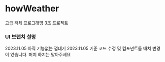 # howWeather
고급 객체 프로그래밍 3조 프로젝트

### UI 브랜치 설명
2023.11.05
아직 기능없는 껍데기
2023.11.05 기준 코드 수정 및 컴포넌트들 배치 변경이 있습니다.
머지 하지는 말아주세요
